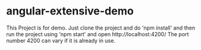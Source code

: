 # angular-extensive-demo
This Project is for demo. Just clone the project and do 'npm install' and then run the project using 'npm start' and open http://localhost:4200/ 
The port number 4200 can vary if it is already in use.